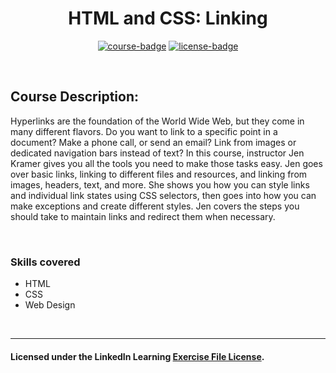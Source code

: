 <div align="center">

# HTML and CSS: Linking

[![course-badge]][course-link]
[![license-badge]][LICENSE]

</div>

<!-- badge info -->
[course-badge]:https://img.shields.io/badge/learning-HTML%20&%20CSS-white?logo=Linkedin&labelColor=blue&style=for-the-badge
[course-link]:https://www.linkedin.com/learning/html-and-css-linking "HTML and CSS: Linking"
[license-badge]:https://img.shields.io/badge/learning-license-success?logo=Linkedin&labelColor=black&style=for-the-badge

<br>

## Course Description:
 Hyperlinks are the foundation of the World Wide Web, but they come in many different flavors. Do you want to link to a specific point in a document? Make a phone call, or send an email? Link from images or dedicated navigation bars instead of text? In this course, instructor Jen Kramer gives you all the tools you need to make those tasks easy. Jen goes over basic links, linking to different files and resources, and linking from images, headers, text, and more. She shows you how you can style links and individual link states using CSS selectors, then goes into how you can make exceptions and create different styles. Jen covers the steps you should take to maintain links and redirect them when necessary. 

<br>

### Skills covered
- HTML
- CSS
- Web Design

<br>

---
#### Licensed under the LinkedIn Learning [Exercise File License][LICENSE].

[LICENSE]:../../LICENSE "LinkedIn Learning License"